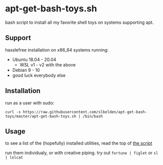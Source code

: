 # apt-get-bash-toys.sh

bash script to install all my favorite shell toys on systems supporting apt.

## Support

hasslefree installation on x86_64 systems running:

* Ubuntu 18.04 - 20.04
  * WSL v1 - v2 with the above
* Debian 9 - 10
* good luck everybody else

## Installation

run as a user with sudo:

`curl -s https://raw.githubusercontent.com/slbelden/apt-get-bash-toys/master/apt-get-bash-toys.sh | /bin/bash`

## Usage

to see a list of the (hopefully) installed utilities, read the top of [the script](apt-get-bash-toys.sh)

run them individualy, or with creative piping. try out `fortune | figlet` or `sl | lolcat`

